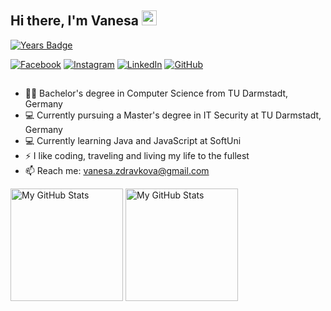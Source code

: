 ## Hi there, I'm Vanesa <img src="https://media.giphy.com/media/hvRJCLFzcasrR4ia7z/giphy.gif" width="24px" height="24px">

[![Years Badge](https://badges.pufler.dev/years/vanesazdravkova)](https://badges.pufler.dev)

[![Facebook](https://img.shields.io/badge/-Facebook-00B2FF?style=flat-square&logo=Facebook&logoColor=white)](https://www.facebook.com/vanessa.zdravkova/)
[![Instagram](https://img.shields.io/badge/-Instagram-e4405f?style=flat-square&logo=Instagram&logoColor=white)](https://www.instagram.com/vanesa_zdravkova/) 
[![LinkedIn](https://img.shields.io/badge/-LinkedIn-0e76a8?style=flat-square&logo=Linkedin&logoColor=white)]() 
[![GitHub](https://img.shields.io/badge/-Github-000000?style=flat-square&logo=Github&logoColor=white)](https://github.com/vanesazdravkova)

##

- :woman_student: Bachelor's degree in Computer Science from TU Darmstadt, Germany
- 💻 Currently pursuing a Master's degree in IT Security at TU Darmstadt, Germany
- 💻 Currently learning Java and JavaScript at SoftUni
- ⚡ I like coding, traveling and living my life to the fullest
- 📫 Reach me: vanesa.zdravkova@gmail.com

<p>
  <!-- <summary>:zap: GitHub Stats</summary> -->
  <img height="180em" alt="My GitHub Stats" src="https://github-readme-stats.vercel.app/api?username=vanesazdravkova&show_icons=true&bg_color=00000000&hide_border=true&text_color=3498db&&count_private=true&include_all_commits=true" />

  <img height="180em" alt="My GitHub Stats" src="https://github-readme-stats.vercel.app/api/top-langs/?username=vanesazdravkova&langs_count=8&layout=compact&hide_border=true&bg_color=00000000&text_color=3498db&&count_private=true&include_all_commits=true" />
</p>

